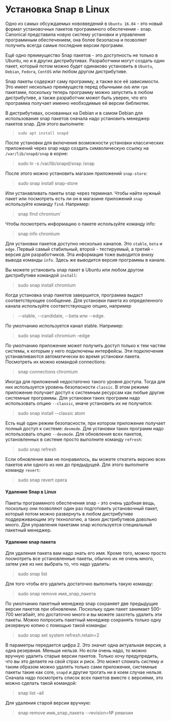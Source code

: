 # Установка Snap в Linux

Одно из самых обсуждаемых нововведений в `Ubuntu 16.04` - это новый формат
установочных пакетов программного обеспечения - snap. Canonical представила
новую систему установки и управления программным обеспечением, она более
безопасна и позволяет получить всегда самые последние версии программ.

Ещё одно преимущество Snap пакетов - это доступность не только в Ubuntu,
но и в других дистрибутивах. Разработчики могут создать один пакет, который
потом можно будет одинаково установить в `Ubuntu`, `Debian`, `Fedora`, `CentOS` или
любом другом дистрибутиве.

Snap пакеты содержат саму программу, а также все её зависимости. Это имеет
несколько преимуществ перед обычными `deb` или `rpm` пакетами, поскольку теперь
программу можно запустить в любом дистрибутиве, а также разработчик может
быть уверен, что его программа получает именно необходимые ей версии
библиотек.

В дистрибутивах, основанных на Debian и в самом Debian для использования
snap пакетов сначала надо установить менеджер пакетов snap. Для этого выполните:
>  `sudo apt install snapd`

После установки для включения возможности установки классических
приложений через snap надо создать символическую ссылку на `/var/lib/snapd/snap` в
корне:
> sudo ln -s /var/lib/snapd/snap /snap

После этого можно установить магазин приложений `snap-store`:
> sudo snap install snap-store

Или устанавливать пакеты snap через терминал.
Чтобы найти нужный пакет или посмотреть есть ли он в магазине приложений
`snap` используйте команду `find`. Например:
> snap find chromium`

Чтобы посмотреть информацию о пакете используйте команду info:
> snap info chromium

Для установки пакетов доступно несколько каналов. Это `stable`, `beta` и `edge`.
Первый самый стабильный, второй - тестируемый, а третий - версия для
разработчиков. Эта информация тоже выводится внизу вывода команды `info`. Здесь
же выводится версия программы в канале.

Вы можете установить snap пакет в Ubuntu или любом другом дистрибутиве
командой `install`:
> sudo snap install chromium

Когда установка snap пакетов завершится, программа выдаст
соответствующее сообщение. Для установки пакета из определенного канала
используйте соответствующую опцию, например
> --stable, --candidate, --beta или --edge.

По умолчанию используется канал stable. Например:
> sudo snap install chromium –edge

По умолчанию приложение может получить доступ только к тем частям
системы, к которым у него подключены интерфейсы. Эти подключения
устанавливаются автоматически во время установки пакета. Посмотреть их можно
командой connections:
> snap connections chromium

Иногда для приложений недостаточно такого уровня доступа. Тогда для них
используется уровень безопасности `classic`. В этом режиме приложение получает
доступ к системным ресурсам как любые другие системные программы. Для
установки таких программ надо использовать опцию `--classic`, иначе установить их
не получится:
> sudo snap install --classic atom

Есть ещё один режим безопасности, при котором приложение получает
полный доступ к системе: `devmode`. Для установки таких программ надо
использовать опцию `--devmode`.
Для обновления всех пакетов, установленных в системе просто выполните
команду `refresh`:
> sudo snap refresh

Если обновление вам не понравилось, вы можете откатить версию всех
пакетов или одного из них до предыдущей. Для этого выполните команду `revert`:
> sudo snap revert opera

#### Удаление Snap в Linux

Пакеты программного обеспечения snap - это очень удобная вещь, поскольку
они позволяют один раз подготовить установочный пакет, который потом можно
развернуть в любом дистрибутиве поддерживающим эту технологию, а таких
дистрибутивов довольно много. Для управления пакетами snap используется
специальный пакетный менеджер.

#### Удаление snap пакета
Для удаления пакета вам надо знать его имя.
Кроме того, можно просто посмотреть все установленные пакеты, обычно их
не очень много, затем уже из них выбрать то, что надо удалить:

> sudo snap list

Для того чтобы его удалить достаточно выполнить такую команду:
> sudo snap remove имя_snap_пакета

По умолчанию пакетный менеджер snap сохраняет две предыдущие версии
пакетов при обновлении. Поскольку один пакет занимает 500-700 мегабайт, это
достаточно много и вы можете захотеть удалить эти пакеты. Можно попросить
пакетный менеджер сохранять только одну резервную копию с помощью такой
команды:
> sudo snap set system refresh.retain=2

В параметры передается цифра 2. Это значит одна актуальная версия, а одна
резервная. Меньше нельзя. Но если очень надо, то можно вручную удалить старые
версии пакетов. Только хочу предупредить, что вы это делаете на свой страх и риск.
Это может сломать систему и таким образом можно удалять только сами
приложения, системные пакеты такие как core, `snapd` и другие трогать ни в коем
случае нельзя. Сначала надо посмотреть список всех пакетов вместе с версиями, это
можно сделать такой командой:
> snap list –all

Для удаления старой версии вручную:
> snap remove имя_snap_пакета --revision=№ ревизии